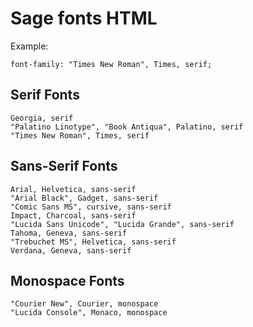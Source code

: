 # Sage fonts HTML

Example:

```
font-family: "Times New Roman", Times, serif;
```

## Serif Fonts

    Georgia, serif
    "Palatino Linotype", "Book Antiqua", Palatino, serif
    "Times New Roman", Times, serif

## Sans-Serif Fonts

    Arial, Helvetica, sans-serif
    "Arial Black", Gadget, sans-serif
    "Comic Sans MS", cursive, sans-serif
    Impact, Charcoal, sans-serif
    "Lucida Sans Unicode", "Lucida Grande", sans-serif
    Tahoma, Geneva, sans-serif
    "Trebuchet MS", Helvetica, sans-serif
    Verdana, Geneva, sans-serif

## Monospace Fonts

    "Courier New", Courier, monospace
    "Lucida Console", Monaco, monospace

